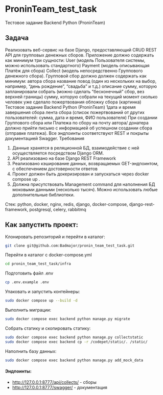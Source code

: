 # ProninTeam_test_task

Тестовое задание Backend Python (ProninTeam)
## Задача
Реализовать веб-сервис на базе Django, предоставляющий CRUD REST API
для групповых денежных сборов. Приложение должно содержать как
минимум три сущности:
User (модель Пользователя системы, можно использовать стандартного)
Payment (модель описывающая Платёж для сбора)
Collect (модель непосредственно Группового денежного сбора).
Групповой сбор должно должен содержать как минимум:
автора сбора
название
повод (один из нескольких на выбор, например, “день рождение”,
“свадьба” и т.д.)
описание
сумму, которую запланировали собрать (можно сделать “бесконечный”
сбор, вез верхней границы)
сумму, которую собрали на текущий момент
сколько человек уже сделало пожертвования
обложку сбора (картинка)
Тестовое задание Backend Python (ProninTeam)
1дата и время завершения сбора
лента сбора (список пожертвований от других пользователей: сумма,
дата и время, ФИО пользователя)
При создании Группового сбора или Платежа по сбору на почту автора/
донатера должно прийти письмо с информацией об успешном создании
сбора (отправке платежа).
Все эндпоинты соответствуют REST и покрыты документацией Swagger.
Требования
1. Данные хранятся в реляционной БД, взаимодействие с ней
осуществляется посредством Django ORM.
2. API реализовано на базе Django REST Framework
3. Реализовано кэширование данных, возвращаемых GET-эндпоинтом, с
обеспечением достоверности ответов
4. Проект должен быть докеризирован и запускаться через docker compose up .
5. Должна присутствовать Management command для наполнения БД
моковыми данными (несколько тысяч).
Можно использовать любые дополнительные библиотеки.

Стек: python, docker, nginx, redis, django, docker-compose, django-rest-framework, postgresql, celery, rabbitmq

## Как запустить проект:
Клонировать репозиторий и перейти в каталог:
```bash
git clone git@github.com:Badmajor/pronin_team_test_task.git
```
Перейти в каталог с docker-compose.yml
```bash
cd pronin_team_test_task/infra
```
Подготовить файл .env
```bash
cp .env.example .env
```
Упаковать и запустить контейнеры:
```bash
sudo docker compose up --build -d
```
Выполнить миграции:
```bash
sudo docker compose exec backend python manage.py migrate
```
Собрать статику и скопировать статику:
```bash
sudo docker compose exec backend python manage.py collectstatic
sudo docker compose exec backend cp -r /codepet/static/. /static/
```
Наполнить базу данных:
```bash
sudo docker compose exec backend python manage.py add_mock_data
```

#### Эндпоинты:
- http://127.0.0.1:8777/api/collects/ - сборы
- http://127.0.0.1:8777/swagger/ - документация
